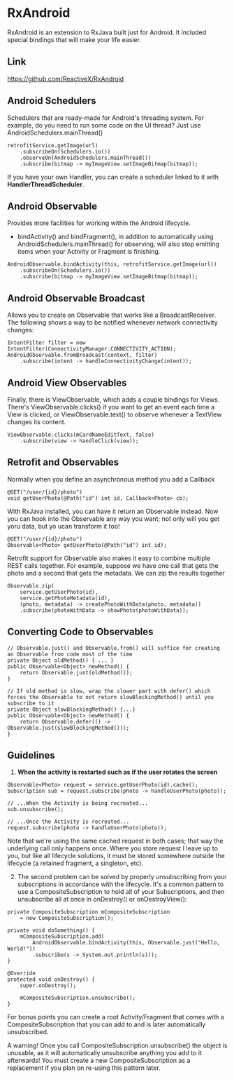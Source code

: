 # RxAndroid
RxAndroid is an extension to RxJava built just for Android. It included special bindings that will make your life easier.

## Link
https://github.com/ReactiveX/RxAndroid 

## Android Schedulers
Schedulers that are ready-made for Android's threading system. For example, do you need to run some code on the UI thread? Just use AndroidSchedulers.mainThread()
```
retrofitService.getImage(url)
    .subscribeOn(Schedulers.io())
    .observeOn(AndroidSchedulers.mainThread())
    .subscribe(bitmap -> myImageView.setImageBitmap(bitmap));
```
If you have your own Handler, you can create a scheduler linked to it with **HandlerThreadScheduler**.

## Android Observable
Provides more facilities for working within the Android lifecycle.
* bindActivity() and bindFragment(), in addition to automatically using AndroidSchedulers.mainThread() for observing, will also stop emitting items when your Activity or Fragment is finishing.
```
AndroidObservable.bindActivity(this, retrofitService.getImage(url))
    .subscribeOn(Schedulers.io())
    .subscribe(bitmap -> myImageView.setImageBitmap(bitmap));
```
## Android Observable Broadcast
Allows you to create an Observable that works like a BroadcastReceiver. The following shows a way to be notified whenever network connectivity changes:
```
IntentFilter filter = new IntentFilter(ConnectivityManager.CONNECTIVITY_ACTION);
AndroidObservable.fromBroadcast(context, filter)
    .subscribe(intent -> handleConnectivityChange(intent));
```
## Android View Observables
Finally, there is ViewObservable, which adds a couple bindings for Views. There's ViewObservable.clicks() if you want to get an event each time a View is clicked, or ViewObservable.text() to observe whenever a TextView changes its content.
```
ViewObservable.clicks(mCardNameEditText, false)
    .subscribe(view -> handleClick(view));
```
## Retrofit and Observables
Normally when you define an asynchronous method you add a Callback
```
@GET("/user/{id}/photo")
void getUserPhoto(@Path("id") int id, Callback<Photo> cb);
```
With RxJava installed, you can have it return an Observable instead. Now you can hook into the Observable any way you want; not only will you get yoru data, but yo ucan transform it too! 
```
@GET("/user/{id}/photo")
Observable<Photo> getUserPhoto(@Path("id") int id);
```
Retrofit support for Observable also makes it easy to combine multiple REST calls together. For example, suppose we have one call that gets the photo and a second that gets the metadata. We can zip the results together
```
Observable.zip(
    service.getUserPhoto(id),
    service.getPhotoMetadata(id),
    (photo, metadata) -> createPhotoWithData(photo, metadata))
    .subscribe(photoWithData -> showPhoto(photoWithData));
```
## Converting Code to Observables
```
// Observable.just() and Observable.from() will suffice for creating an Observable from code most of the time
private Object oldMethod() { ... }
public Observable<Object> newMethod() {
    return Observable.just(oldMethod());
}

// If old method is slow, wrap the slower part with defer() which forces the Observable to not return slowBlockingMethod() until you subscribe to it
private Object slowBlockingMethod() {...}
public Observable<Object> newMethod() {
    return Observable.defer(() -> Observable.just(slowBlockingMethod()));
}
```

## Guidelines
1. **When the activity is restarted such as if the user rotates the screen**
```
Observable<Photo> request = service.getUserPhoto(id).cache();
Subscription sub = request.subscribe(photo -> handleUserPhoto(photo));

// ...When the Activity is being recreated...
sub.unsubscribe();

// ...Once the Activity is recreated...
request.subscribe(photo -> handleUserPhoto(photo));
```
Note that we're using the same cached request in both cases; that way the underlying call only happens once. Where you store request I leave up to you, but like all lifecycle solutions, it must be stored somewhere outside the lifecycle (a retained fragment, a singleton, etc).

2. The second problem can be solved by properly unsubscribing from your subscriptions in accordance with the lifecycle. It's a common pattern to use a CompositeSubscription to hold all of your Subscriptions, and then unsubscribe all at once in onDestroy() or onDestroyView():
```
private CompositeSubscription mCompositeSubscription
    = new CompositeSubscription();

private void doSomething() {
    mCompositeSubscription.add(
		AndroidObservable.bindActivity(this, Observable.just("Hello, World!"))
        .subscribe(s -> System.out.println(s)));
}

@Override
protected void onDestroy() {
    super.onDestroy();
    
    mCompositeSubscription.unsubscribe();
}
```
For bonus points you can create a root Activity/Fragment that comes with a CompositeSubscription that you can add to and is later automatically unsubscribed.

A warning! Once you call CompositeSubscription.unsubscribe() the object is unusable, as it will automatically unsubscribe anything you add to it afterwards! You must create a new CompositeSubscription as a replacement if you plan on re-using this pattern later.